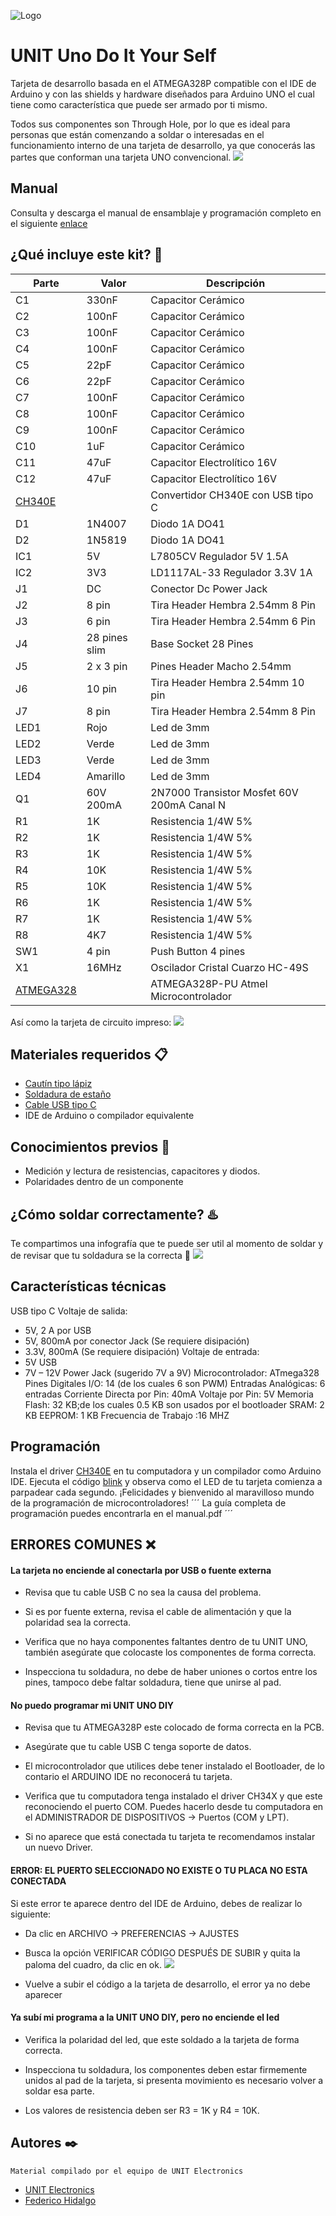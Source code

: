 
![Logo](https://uelectronics.com/wp-content/uploads/2021/05/Logo-UNIT_Web-04-800x182.png)
# UNIT Uno Do It Your Self

Tarjeta de desarrollo basada en el ATMEGA328P compatible con el IDE de Arduino y con las shields y hardware diseñados para Arduino UNO el cual tiene como característica que puede ser armado por ti mismo.

Todos sus componentes son Through Hole, por lo que es ideal para personas que están comenzando a soldar o interesadas en el funcionamiento interno de una tarjeta de desarrollo, ya que conocerás las partes que conforman una tarjeta UNO convencional.
![](https://github.com/UNIT-Electronics/UNIT-Uno-Do-It-Yourself/blob/a01beced4e7fb894552f9791e0f5ee3087b31a74/UNIT%20UNO%20DIY.jpg)

## Manual

Consulta y descarga el manual de ensamblaje y programación completo en el siguiente [enlace](https://github.com/UNIT-Electronics/UNIT-Uno-Do-It-Yourself/blob/main/manual.pdf)

## ¿Qué incluye este kit? 🔧

| Parte             | Valor       |Descripción          |
| ----------------- | ------------|---------------------|
|C1|330nF|Capacitor Cerámico|
|C2|	100nF|	Capacitor Cerámico|
|C3|	100nF|	Capacitor Cerámico|
|C4|	100nF|	Capacitor Cerámico|
|C5|	22pF|	Capacitor Cerámico|
|C6|	22pF|	Capacitor Cerámico|
|C7|	100nF|	Capacitor Cerámico|
|C8|	100nF|	Capacitor Cerámico|
|C9|	100nF|	Capacitor Cerámico|
|C10|	1uF|	Capacitor Cerámico|
|C11|	47uF|	Capacitor Electrolítico 16V| 
|C12|	47uF|	Capacitor Electrolítico 16V|
|[CH340E](https://uelectronics.com/producto/unit-ch340e-modulo-usb-a-ttl-5v-3-3v-dtr/)|		|Convertidor CH340E con USB tipo C|
|D1|	1N4007|	Diodo 1A DO41|
|D2|	1N5819|	Diodo 1A DO41|
|IC1|	5V|	L7805CV Regulador 5V 1.5A|
|IC2|	3V3|	LD1117AL-33 Regulador 3.3V 1A|
|J1|	DC|	Conector Dc Power Jack|
|J2|	8 pin|	Tira Header Hembra 2.54mm 8 Pin|
|J3|	6 pin|	Tira Header Hembra 2.54mm 6 Pin|
|J4|	28 pines slim|	Base Socket 28 Pines |
|J5|	2 x 3 pin|	Pines Header Macho 2.54mm|
|J6|	10 pin|	Tira Header Hembra 2.54mm 10 pin|
|J7|	8 pin|	Tira Header Hembra 2.54mm 8 Pin|
|LED1|	Rojo|	Led de 3mm|
|LED2|	Verde|	Led de 3mm|
|LED3|	Verde|	Led de 3mm|
|LED4|	Amarillo|	Led de 3mm|
|Q1|	60V 200mA|	2N7000 Transistor Mosfet 60V 200mA Canal N|
|R1|	1K|	Resistencia 1/4W 5%|
|R2|	1K|	Resistencia 1/4W 5%|
|R3|	1K|	Resistencia 1/4W 5%|
|R4|	10K|	Resistencia 1/4W 5%|
|R5|	10K|	Resistencia 1/4W 5%|
|R6|	1K|	Resistencia 1/4W 5%|
|R7|	1K|	Resistencia 1/4W 5%|
|R8|	4K7|	Resistencia 1/4W 5%|
|SW1|	4 pin|	Push Button 4 pines|
|X1|	16MHz|	Oscilador Cristal Cuarzo HC-49S|
|[ATMEGA328](https://uelectronics.com/producto/atmega328p-atmel-microcontrolador/)|  |ATMEGA328P-PU Atmel Microcontrolador|

Así como la tarjeta de circuito impreso:
![](https://github.com/UNIT-Electronics/UNIT-Uno-Do-It-Yourself/blob/main/PCB.png)


## Materiales requeridos  📋

-	[Cautín tipo lápiz](https://uelectronics.com/categoria-producto/equipo-laboratorio/herramientas/)
-	[Soldadura de estaño](https://uelectronics.com/categoria-producto/equipo-laboratorio/material-general/)
-	[Cable USB tipo C](https://uelectronics.com/categoria-producto/componentes/cables/)
-	IDE de Arduino o compilador equivalente

## Conocimientos previos 🧠

-	Medición y lectura de resistencias, capacitores y diodos.
-	Polaridades dentro de un componente

## ¿Cómo soldar correctamente? ♨️

Te compartimos una infografía que te puede ser util al momento de soldar y de revisar que tu soldadura se la correcta 💯
![](https://github.com/UNIT-Electronics/UNIT-Uno-Do-It-Yourself/blob/a01beced4e7fb894552f9791e0f5ee3087b31a74/Soldadura.jpg)

## Características técnicas

USB tipo C
Voltaje de salida:
-	5V, 2 A por USB
-	5V, 800mA por conector Jack (Se requiere disipación)
-	3.3V, 800mA (Se requiere disipación)
Voltaje de entrada:
-	5V USB
-	7V – 12V Power Jack (sugerido 7V a 9V)
Microcontrolador: ATmega328
Pines Digitales I/O: 14 (de los cuales 6 son PWM)
Entradas Analógicas: 6 entradas
Corriente Directa por Pin: 40mA
Voltaje por Pin: 5V
Memoria Flash: 32 KB;de los cuales 0.5 KB son usados por el bootloader
SRAM: 2 KB
EEPROM: 1 KB
Frecuencia de Trabajo :16 MHZ

## Programación
Instala el driver [CH340E](http://www.wch.cn/download/CH341SER_EXE.html) en tu computadora y un compilador como Arduino IDE.
Ejecuta el código [blink](https://github.com/UNIT-Electronics/UNIT-Uno-Do-It-Yourself/blob/main/blink) y observa como el LED de tu tarjeta comienza a parpadear cada segundo.
¡Felicidades y bienvenido al maravilloso mundo de la programación de microcontroladores!
´´´
La guía completa de programación puedes encontrarla en el manual.pdf
´´´

## ERRORES COMUNES ❌

#### La tarjeta no enciende al conectarla por USB o fuente externa

- Revisa que tu cable USB C no sea la causa del problema.

- Si es por fuente externa, revisa el cable de alimentación y que la polaridad sea la correcta.

- Verifica que no haya componentes faltantes dentro de tu UNIT UNO, también asegúrate que colocaste los componentes de forma correcta.

- Inspecciona tu soldadura, no debe de haber uniones o cortos entre los pines, tampoco debe faltar soldadura, tiene que unirse al pad.


#### No puedo programar mi UNIT UNO DIY

- Revisa que tu ATMEGA328P este colocado de forma correcta en la PCB.

- Asegúrate que tu cable USB C tenga soporte de datos.

- El microcontrolador que utilices debe tener instalado el Bootloader, de lo contario el ARDUINO IDE no reconocerá tu tarjeta.

- Verifica que tu computadora tenga instalado el driver CH34X y que este reconociendo el puerto COM. Puedes hacerlo desde tu computadora en el ADMINISTRADOR DE DISPOSITIVOS -> Puertos (COM y LPT).

- Si no aparece que está conectada tu tarjeta te recomendamos instalar un nuevo Driver.


#### ERROR: EL PUERTO SELECCIONADO NO EXISTE O TU PLACA NO ESTA CONECTADA

Si este error te aparece dentro del IDE de Arduino, debes de realizar lo siguiente:
- Da clic en ARCHIVO -> PREFERENCIAS -> AJUSTES
 
- Busca la opción VERIFICAR CÓDIGO DESPUÉS DE SUBIR y quita la paloma del cuadro, da clic en ok.
 ![](https://github.com/UNIT-Electronics/UNIT-Uno-Do-It-Yourself/blob/main/ERROR.PNG)
- Vuelve a subir el código a la tarjeta de desarrollo, el error ya no debe aparecer


#### Ya subí mi programa a la UNIT UNO DIY, pero no enciende el led

- Verifica la polaridad del led, que este soldado a la tarjeta de forma correcta.

- Inspecciona tu soldadura, los componentes deben estar firmemente unidos al pad de la tarjeta, si presenta movimiento es necesario volver a soldar esa parte.

- Los valores de resistencia deben ser R3 = 1K y R4 = 10K.

## Autores ✒️

```
Material compilado por el equipo de UNIT Electronics
```
- [UNIT Electronics](https://uelectronics.com/)
- [Federico Hidalgo](https://github.com/fede-hidalgo)

